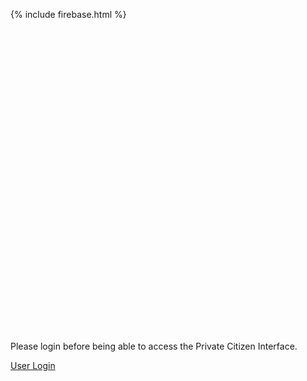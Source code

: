 <!-- JS -->
<script src="//ajax.googleapis.com/ajax/libs/angularjs/1.3.15/angular.min.js"></script>

{% include firebase.html %}
<script src="https://embed.typeform.com/embed.js" type="text/javascript"></script>

<div ng-app="myNgApp">
<script>
$scope.checkLocalStorage = firebase.auth().onAuthStateChanged(function(user) {
  if (user) {
    return true
  } else {
    return false
  }
});
</script>

<script>
window.addEventListener("DOMContentLoaded", function() {
  var el = document.getElementById("my-embedded-typeform");

  // When instantiating a widget embed, you must provide the DOM element
  // that will contain your typeform, the URL of your typeform, and your
  // desired embed settings
  window.typeformEmbed.makeWidget(el, "https://benoitgufflet.typeform.com/to/lu4siV", {
    hideFooter: true,
    hideHeaders: true,
    opacity: 0
  });
});
</script>

<div ng-if="checkLocalStorage()" id="my-embedded-typeform" style="width: 100%; height: 500px;"></div>

<div ng-if="!checkLocalStorage()">
  Please login before being able to access the Private Citizen Interface.

  <a href="https://othman-ben.github.io/StayInTouch/user_login" class="btn">User Login</a>

</div>

</div>
